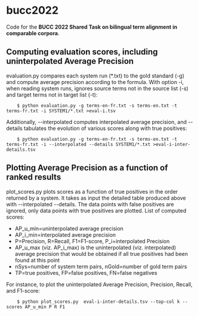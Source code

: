 # bucc2022
Code for the __BUCC 2022 Shared Task on bilingual term alignment in comparable corpora__.

## Computing evaluation scores, including uninterpolated Average Precision

evaluation.py compares each system run (*.txt) to the gold standard (-g) and compute average precision according to the formula.  With option -i, when reading system runs, ignores source terms not in the source list (-s) and target terms not in target list (-t):

```
    $ python evaluation.py -g terms-en-fr.txt -s terms-en.txt -t terms-fr.txt -i SYSTEM1/*.txt >eval-i.tsv
```

Additionally, --interpolated computes interpolated average precision, and --details tabulates the evolution of various scores along with true positives:

```
    $ python evaluation.py -g terms-en-fr.txt -s terms-en.txt -t terms-fr.txt -i --interpolated --details SYSTEM1/*.txt >eval-i-inter-details.tsv
```

## Plotting Average Precision as a function of ranked results

plot_scores.py plots scores as a function of true positives in the order returned by a system.  It takes as input the detailed table produced above with --interpolated --details.  The data points with false positives are ignored, only data points with true positives are plotted.  List of computed scores:

- AP_u_min=uninterpolated average precision
- AP_i_min=interpolated average precision
- P=Precision, R=Recall, F1=F1-score, P_i=interpolated Precision
- AP_u_max (viz. AP_i_max) is the uninterpolated (viz. interpolated) average precision that would be obtained if all true positives had been found at this point
- nSys=number of system term pairs, nGold=number of gold term pairs
- TP=true positives, FP=false positives, FN=false negatives

For instance, to plot the uninterpolated Average Precision, Precision, Recall, and F1-score:

```
	$ python plot_scores.py  eval-i-inter-details.tsv --top-col k --scores AP_u_min P R F1
```
